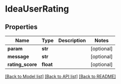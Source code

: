 # IdeaUserRating

## Properties
Name | Type | Description | Notes
------------ | ------------- | ------------- | -------------
**param** | **str** |  | [optional] 
**message** | **str** |  | [optional] 
**rating_score** | **float** |  | [optional] 

[[Back to Model list]](../README.md#documentation-for-models) [[Back to API list]](../README.md#documentation-for-api-endpoints) [[Back to README]](../README.md)


